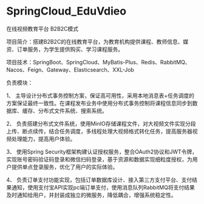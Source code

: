 # SpringCloud_EduVdieo
在线视频教育平台
B2B2C模式

项目简介：搭建B2B2C的在线教育平台，为教育机构提供课程、教师信息、媒资、订单服务，为学生提供购买、学习课程服务。

项目技术：SpringBoot、SpringCloud、MyBatis-Plus、Redis、RabbitMQ、Nacos、Feign、Gateway、Elasticsearch、XXL-Job

负责模块：

1、	主导设计分布式事务控制方案，保证高可用性，采用本地消息表+任务调度的方案保证最终一致性。在课程发布业务中使用分布式事务控制将课程信息同步到数据库、缓存、分布式文件系统、搜索系统。

2、	负责搭建分布式文件系统，使用MinIO存储课程文件，对大视频文件实现分段上传、断点续传，结合任务调度，多线程处理大视频格式转化任务，提高服务器视频处理能力，提高用户体验。

3、	使用Spring Security框架构建认证授权服务，整合OAuth2协议和JWT令牌，实现账号密码验证码登录和微信扫码登录，基于资源和数据实现细粒度授权，为用户提供单点登录服务，优化了用户的实际体验。

4、	负责订单支付功能实现，包括订单数据库设计、接入第三方支付平台、支付结果通知，使用支付宝API实现pc端订单支付，使用消息队列RabbitMQ将支付结果及时通知给用户，并封装成独立的微服务，降低耦合，增强系统稳定性。
